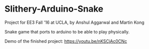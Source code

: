 # Slithery-Arduino-Snake
Project for EE3 Fall '16 at UCLA, by Anshul Aggarwal and Martin Kong

Snake game that ports to arduino to be able to play physically.

Demo of the finished project:
https://youtu.be/nKSCjAc0CNc 

